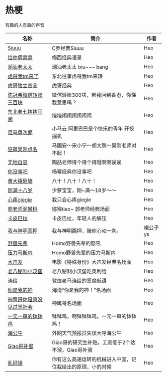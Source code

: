 # 热梗

有趣的人有趣的声音

| 名称  | 简介 | 作者 |
|-----|----|--------|
| [Siuuu](/热梗/audios/Siuuu-1700722734.muyu) | C罗经典Siuuu   |   Heo     |
| [给你俩窝窝](/热梗/audios/给你俩窝窝-1700723547.muyu) | 梅西经典语录   |   Heo     |
| [潮汕老太太](/热梗/audios/潮汕老太太-1700793882.muyu) | 潮汕老太太 biu~~~ bang   |   Heo     |
| [虎哥我tm来了](/热梗/audios/虎哥我tm来了-1700806982.muyu) | 东北往事虎哥我tm来辣   |   Heo     |
| [虎哥独立宣言](/热梗/audios/虎哥独立宣言-1700807375.muyu) | 虎哥经典   |   Heo     |
| [陈冠希微信转账三百块](/热梗/audios/陈冠希微信转账三百块-1700808297.muyu) | 微信转账300块，帮我回到香港，你懂我意思吗？   |   Heo     |
| [东北老七挠挠闹闹](/热梗/audios/东北老七挠挠闹闹-1700809131.muyu) | 挠挠闹闹闹闹闹闹   |   Heo     |
| [范马勇次郎](/热梗/audios/范马勇次郎-1700829280.muyu) | 小马云 阿里巴巴是个快乐的青年 开挖掘机   |   Heo     |
| [狂飙吴刚点名](/热梗/audios/狂飙吴刚点名-1700829813.muyu) | 马国安～宋小宁～胡大鹏～吴刚老师对不起！   |   Heo     |
| [无地自容](/热梗/audios/无地自容-1700830600.muyu) | 陶喆老师得个得个得哦啊啊诶诶  |   Heo     |
| [你没事吧](/热梗/audios/你没事吧-1700833071.muyu) | 杨幂经典你没事吧  |   Heo     |
| [黄大锤砸墙](/热梗/audios/黄大锤砸墙-1700919238.muyu) | 八十！八十！八十！  |   Heo     |
| [刚满十八岁](/热梗/audios/刚满十八岁-1701138224.muyu) | 少萝宝宝，刚~满～18岁～～  |   Heo     |
| [心疼giegie](/热梗/audios/心疼giegie-1701150027.muyu) | 我只会心疼giegie  |   Heo     |
| [郭老师泥猴桃](/热梗/audios/郭老师猕猴桃-1701150466.muyu) | 猕猴tiao~ 郭老师经典场面 |   Heo     |
| [卡皮巴拉](/热梗/audios/卡皮巴拉-1701489335.muyu) | 卡皮巴拉，年轻人的解压 |   Heo     |
| [我与神明画押](/热梗/audios/我与神明画押-1702464698.muyu) | 我与神明画押，赌你心动一刹。 |   楊公子ys     |
| [野兽先辈](/热梗/audios/野兽先辈-1703473233.muyu) | Homo野兽先辈的怒吼 | Heo |
| [压力马斯内](/热梗/audios/压力马斯内-1703474824.muyu) | Homo野兽先辈的压力马斯内 | Heo |
| [大声发](/热梗/audios/大声发-1704177751.muyu) | 电影《特殊身份》大声发经典名场面 | Heo |
| [老八秘制小汉堡](/热梗/audios/老八秘制小汉堡-1704253242.muyu) | 老八秘制小汉堡吃奥利给 | Heo |
| [浇给](/热梗/audios/敦煌老马浇给-1705975997.muyu) | 敦煌老马浇给的恶魔低语 | Heo |
| [你是我的神](/热梗/audios/你是我的神-1706431733.muyu) | 海清“你是我的神！”名场面 | Heo |
| [神鹰哥你是真没见过黑社会](/热梗/audios/神鹰哥你是真没见过黑社会-1708396416.muyu) | 神鹰哥名场面 | Heo |
| [一元一串的钵钵鸡](/热梗/audios/一元一串的钵钵鸡-1708504931.muyu) | 钵钵鸡，啊钵钵钵鸡，一元一串的钵钵鸡！ | Heo |
| [海公牛](/热梗/audios/海公牛-1708577924.muyu) | 外网天气预报员失误大呼海公牛 | Heo |
| [Giao哥补蛋](/热梗/audios/Giao哥补蛋-1709281278.muyu) | Giao哥的研究生补贴，工资低于2个达不溜，Giao哥补蛋 | Heo |
| [乱码姐](/热梗/audios/乱码姐-1709713069.muyu) | 你有这么高速运转的机械进入中国，记住我给出的原理，小的时候 | Heo |